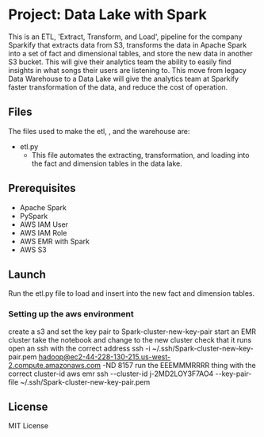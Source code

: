 # Project: Data Lake with Spark
This is an ETL, 'Extract, Transform, and Load', pipeline for the company Sparkify that extracts data from S3, transforms the data in Apache Spark into a set of fact and dimensional tables, and store the new data in another S3 bucket. This will give their analytics team the ability to easily find insights in what songs their users are listening to. This move from legacy Data Warehouse to a Data Lake will give the analytics team at Sparkify faster transformation of the data, and reduce the cost of operation.



## Files
The files used to make the etl, , and the warehouse are:
* etl.py
	* This file automates the extracting, transformation, and loading into the fact and dimension tables in the data lake.


## Prerequisites
* Apache Spark
* PySpark
* AWS IAM User
* AWS IAM Role
* AWS EMR with Spark
* AWS S3


## Launch
Run the etl.py file to load and insert into the new fact and dimension tables.

### Setting up the aws environment
create a s3 and set the key pair to
Spark-cluster-new-key-pair
start an EMR cluster
take the notebook and change to the new cluster
check that it runs
open an ssh with the correct address
ssh -i ~/.ssh/Spark-cluster-new-key-pair.pem hadoop@ec2-44-228-130-215.us-west-2.compute.amazonaws.com -ND 8157
run the EEEMMMRRRR thing with the correct cluster-id
aws emr ssh --cluster-id j-2MD2LOY3F7AO4 --key-pair-file ~/.ssh/Spark-cluster-new-key-pair.pem


## License

MIT License
